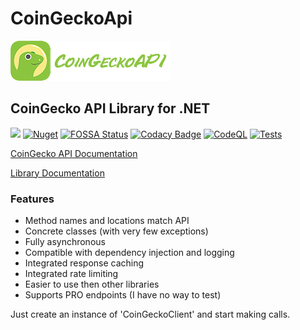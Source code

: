 # CoinGeckoApi
![CoinGecko Logo](https://raw.githubusercontent.com/ByronAP/CoinGeckoApi/dev/coingecko-logo-banner-256x64.png)
## CoinGecko API Library for .NET

[![](https://img.shields.io/static/v1?label=Sponsor&message=%E2%9D%A4&logo=GitHub&color=%23fe8e86)](https://github.com/sponsors/ByronAP)
[![Nuget](https://img.shields.io/nuget/v/CoinGeckoAPI)](https://www.nuget.org/packages/CoinGeckoAPI)
[![FOSSA Status](https://app.fossa.com/api/projects/git%2Bgithub.com%2FByronAP%2FCoinGeckoApi.svg?type=shield)](https://app.fossa.com/projects/git%2Bgithub.com%2FByronAP%2FCoinGeckoApi?ref=badge_shield)
[![Codacy Badge](https://app.codacy.com/project/badge/Grade/11157f3b39e84f0c9a0a1bc0caf148dc)](https://www.codacy.com/gh/ByronAP/CoinGeckoApi/dashboard?utm_source=github.com&amp;utm_medium=referral&amp;utm_content=ByronAP/CoinGeckoApi&amp;utm_campaign=Badge_Grade)
[![CodeQL](https://github.com/ByronAP/CoinGeckoApi/actions/workflows/codeql.yml/badge.svg)](https://github.com/ByronAP/CoinGeckoApi/actions/workflows/codeql.yml)
[![Tests](https://github.com/ByronAP/CoinGeckoApi/actions/workflows/dev_test_dotnet.yml/badge.svg)](https://github.com/ByronAP/CoinGeckoApi/actions/workflows/dev_test_dotnet.yml)

[CoinGecko API Documentation](https://www.coingecko.com/en/api/documentation)

[Library Documentation](https://byronap.github.io/CoinGeckApi_docs)

### Features
+   Method names and locations match API
+   Concrete classes (with very few exceptions)
+   Fully asynchronous
+   Compatible with dependency injection and logging
+   Integrated response caching
+   Integrated rate limiting
+   Easier to use then other libraries
+   Supports PRO endpoints (I have no way to test)


Just create an instance of 'CoinGeckoClient' and start making calls.
